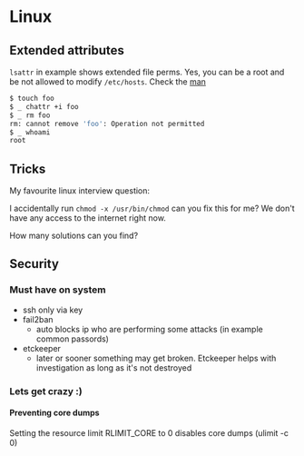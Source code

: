 # Linux

## Extended attributes

`lsattr` in example shows extended file perms. Yes, you can be a root and be not allowed to modify `/etc/hosts`. Check the [man](https://man7.org/linux/man-pages/man1/lsattr.1.html)

```bash
$ touch foo      
$ _ chattr +i foo
$ _ rm foo       
rm: cannot remove 'foo': Operation not permitted
$ _ whoami
root
```

## Tricks

My favourite linux interview question:

I accidentally run `chmod -x /usr/bin/chmod` can you fix this for me? We don't have any access to the internet right now.

How many solutions can you find?

## Security

### Must have on system

* ssh only via key
* fail2ban
  * auto blocks ip who are performing some attacks (in example common passords)
* etckeeper
  * later or sooner something may get broken. Etckeeper helps with investigation as long as it's not destroyed

### Lets get crazy :)

#### Preventing core dumps

Setting the resource limit RLIMIT_CORE to 0 disables core dumps (ulimit -c 0)